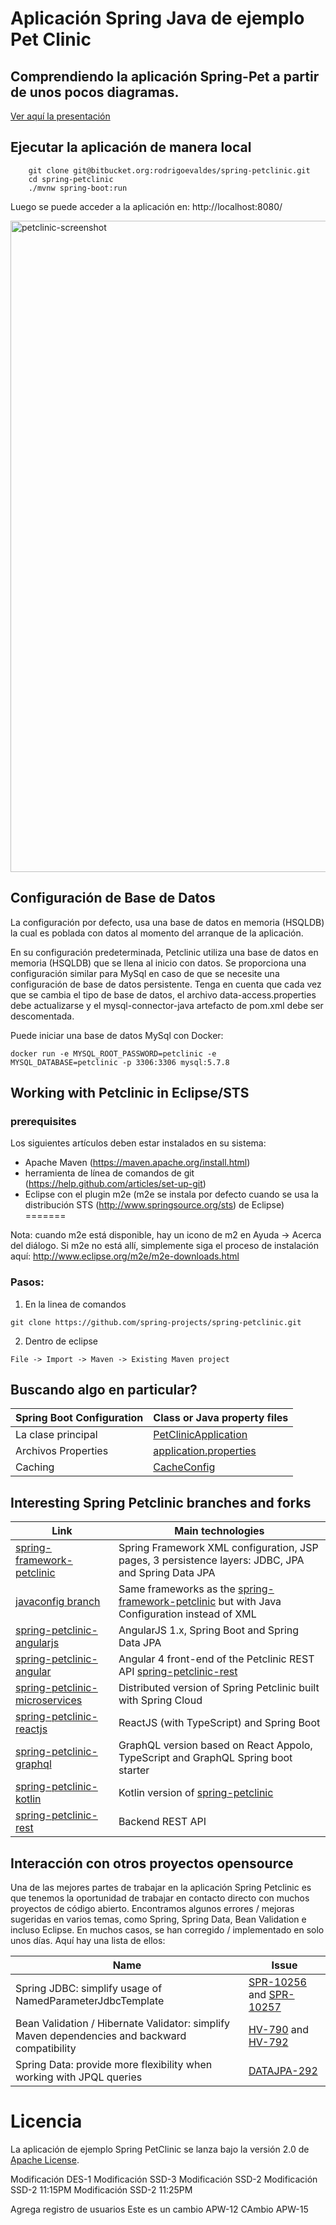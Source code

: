 # Aplicación Spring Java de ejemplo Pet Clinic

## Comprendiendo la aplicación Spring-Pet a partir de unos pocos diagramas.
<a href="https://speakerdeck.com/michaelisvy/spring-petclinic-sample-application">Ver aquí la presentación</a>

## Ejecutar la aplicación de manera local
```
	git clone git@bitbucket.org:rodrigoevaldes/spring-petclinic.git
	cd spring-petclinic
	./mvnw spring-boot:run
```

Luego se puede acceder a la aplicación en: http://localhost:8080/

<img width="1042" alt="petclinic-screenshot" src="https://cloud.githubusercontent.com/assets/838318/19727082/2aee6d6c-9b8e-11e6-81fe-e889a5ddfded.png">


## Configuración de Base de Datos

La configuración por defecto, usa una base de datos en memoria (HSQLDB) la cual es poblada
con datos al  momento del arranque de la aplicación. 

En su configuración predeterminada, Petclinic utiliza una base de datos en memoria (HSQLDB) que
se llena al inicio con datos. Se proporciona una configuración similar para MySql en caso de que 
se necesite una configuración de base de datos persistente.
Tenga en cuenta que cada vez que se cambia el tipo de base de datos, el archivo data-access.properties 
debe actualizarse y el mysql-connector-java artefacto de pom.xml debe ser descomentada.

Puede iniciar una base de datos MySql con Docker:

```
docker run -e MYSQL_ROOT_PASSWORD=petclinic -e MYSQL_DATABASE=petclinic -p 3306:3306 mysql:5.7.8
```


## Working with Petclinic in Eclipse/STS

### prerequisites

Los siguientes artículos deben estar instalados en su sistema:
* Apache Maven (https://maven.apache.org/install.html)
* herramienta de línea de comandos de git (https://help.github.com/articles/set-up-git)
* Eclipse con el plugin m2e (m2e se instala por defecto cuando se usa la distribución STS (http://www.springsource.org/sts) de Eclipse)
=======

Nota: cuando m2e está disponible, hay un icono de m2 en Ayuda -> Acerca del diálogo.
Si m2e no está allí, simplemente siga el proceso de instalación aquí: http://www.eclipse.org/m2e/m2e-downloads.html

### Pasos:

1) En la linea de comandos
```
git clone https://github.com/spring-projects/spring-petclinic.git
```
2) Dentro de eclipse
```
File -> Import -> Maven -> Existing Maven project
```


## Buscando algo en particular?

|Spring Boot Configuration | Class or Java property files  |
|--------------------------|---|
|La clase principal | [PetClinicApplication](https://github.com/spring-projects/spring-petclinic/blob/master/src/main/java/org/springframework/samples/petclinic/PetClinicApplication.java) |
|Archivos Properties | [application.properties](https://github.com/spring-projects/spring-petclinic/blob/master/src/main/resources) |
|Caching | [CacheConfig](https://github.com/spring-projects/spring-petclinic/blob/master/src/main/java/org/springframework/samples/petclinic/system/CacheConfig.java) |

## Interesting Spring Petclinic branches and forks



| Link                               | Main technologies |
|------------------------------------|-------------------|
| [spring-framework-petclinic][]     | Spring Framework XML configuration, JSP pages, 3 persistence layers: JDBC, JPA and Spring Data JPA |
| [javaconfig branch][]              | Same frameworks as the [spring-framework-petclinic][] but with Java Configuration instead of XML |
| [spring-petclinic-angularjs][]     | AngularJS 1.x, Spring Boot and Spring Data JPA |
| [spring-petclinic-angular][]       | Angular 4 front-end of the Petclinic REST API [spring-petclinic-rest][] |
| [spring-petclinic-microservices][] | Distributed version of Spring Petclinic built with Spring Cloud |
| [spring-petclinic-reactjs][]       | ReactJS (with TypeScript) and Spring Boot |
| [spring-petclinic-graphql][]       | GraphQL version based on React Appolo, TypeScript and GraphQL Spring boot starter |
| [spring-petclinic-kotlin][]        | Kotlin version of [spring-petclinic][] |
| [spring-petclinic-rest][]          | Backend REST API |


## Interacción con otros proyectos opensource

Una de las mejores partes de trabajar en la aplicación Spring Petclinic es que tenemos la oportunidad de trabajar en contacto directo con muchos proyectos de código abierto. Encontramos algunos errores / mejoras sugeridas en varios temas, como Spring, Spring Data, Bean Validation e incluso Eclipse. En muchos casos, se han corregido / implementado en solo unos días.
Aquí hay una lista de ellos:

| Name | Issue |
|------|-------|
| Spring JDBC: simplify usage of NamedParameterJdbcTemplate | [SPR-10256](https://jira.springsource.org/browse/SPR-10256) and [SPR-10257](https://jira.springsource.org/browse/SPR-10257) |
| Bean Validation / Hibernate Validator: simplify Maven dependencies and backward compatibility |[HV-790](https://hibernate.atlassian.net/browse/HV-790) and [HV-792](https://hibernate.atlassian.net/browse/HV-792) |
| Spring Data: provide more flexibility when working with JPQL queries | [DATAJPA-292](https://jira.springsource.org/browse/DATAJPA-292) |


# Licencia

La aplicación de ejemplo Spring PetClinic se lanza bajo la versión 2.0 de [Apache License](http://www.apache.org/licenses/LICENSE-2.0).

[spring-petclinic]: https://github.com/spring-projects/spring-petclinic
[spring-framework-petclinic]: https://github.com/spring-petclinic/spring-framework-petclinic
[spring-petclinic-angularjs]: https://github.com/spring-petclinic/spring-petclinic-angularjs 
[javaconfig branch]: https://github.com/spring-petclinic/spring-framework-petclinic/tree/javaconfig
[spring-petclinic-angular]: https://github.com/spring-petclinic/spring-petclinic-angular
[spring-petclinic-microservices]: https://github.com/spring-petclinic/spring-petclinic-microservices
[spring-petclinic-reactjs]: https://github.com/spring-petclinic/spring-petclinic-reactjs
[spring-petclinic-graphql]: https://github.com/spring-petclinic/spring-petclinic-graphql
[spring-petclinic-kotlin]: https://github.com/spring-petclinic/spring-petclinic-kotlin
[spring-petclinic-rest]: https://github.com/spring-petclinic/spring-petclinic-rest



Modificación DES-1
Modificación SSD-3
Modificación SSD-2
Modificación SSD-2 11:15PM
Modificación SSD-2 11:25PM


Agrega registro de usuarios
Este es un cambio APW-12
CAmbio APW-15
